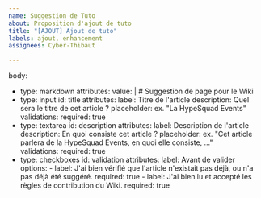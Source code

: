 ```yaml
---
name: Suggestion de Tuto
about: Proposition d'ajout de tuto
title: "[AJOUT] Ajout de tuto"
labels: ajout, enhancement
assignees: Cyber-Thibaut

---
```


body:
  - type: markdown
    attributes:
      value: |
        # Suggestion de page pour le Wiki
  - type: input
    id: title
    attributes:
      label: Titre de l'article
      description: Quel sera le titre de cet article ?
      placeholder: ex. "La HypeSquad Events"
    validations:
      required: true
  - type: textarea
    id: description
    attributes:
      label: Description de l'article
      description: En quoi consiste cet article ?
      placeholder: ex. "Cet article parlera de la HypeSquad Events, en quoi elle consiste, ..."      
    validations:
      required: true
  - type: checkboxes
    id: validation
    attributes:
      label: Avant de valider
      options:
        - label: J'ai bien vérifié que l'article n'existait pas déjà, ou n'a pas déjà été suggéré.
          required: true
        - label: J'ai bien lu et accepté les règles de contribution du Wiki.
          required: true
